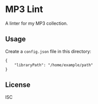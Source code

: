 # MP3 Lint

A linter for my MP3 collection.

## Usage

Create a `config.json` file in this directory:

    {
        "libraryPath": "/home/example/path"
    }

## License

ISC
